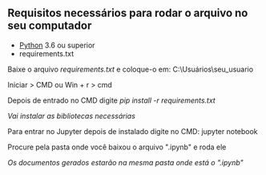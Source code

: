 ## Requisitos necessários para rodar o arquivo no seu computador ##
* [Python](https://www.python.org) 3.6 ou superior
* requirements.txt

Baixe o arquivo _requirements.txt_ e coloque-o em: C:\Usuários\seu_usuario

Iniciar > CMD ou Win + r > cmd

Depois de entrado no CMD digite _pip install -r requirements.txt_

_Vai instalar as bibliotecas necessárias_

Para entrar no Jupyter depois de instalado digite no CMD: jupyter notebook

Procure pela pasta onde você baixou o arquivo ".ipynb" e roda ele

_Os documentos gerados estarão na mesma pasta onde está o ".ipynb"_
